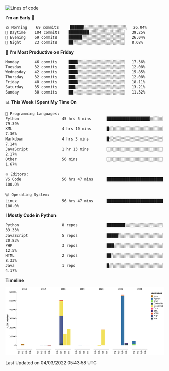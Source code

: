 <!--START_SECTION:waka-->
![Lines of code](https://img.shields.io/badge/From%20Hello%20World%20I%27ve%20Written-167%20Thousand%20lines%20of%20code-blue)

**I'm an Early 🐤** 

```text
🌞 Morning    69 commits     ██████░░░░░░░░░░░░░░░░░░░   26.04% 
🌆 Daytime    104 commits    █████████░░░░░░░░░░░░░░░░   39.25% 
🌃 Evening    69 commits     ██████░░░░░░░░░░░░░░░░░░░   26.04% 
🌙 Night      23 commits     ██░░░░░░░░░░░░░░░░░░░░░░░   8.68%

```
📅 **I'm Most Productive on Friday** 

```text
Monday       46 commits     ████░░░░░░░░░░░░░░░░░░░░░   17.36% 
Tuesday      32 commits     ███░░░░░░░░░░░░░░░░░░░░░░   12.08% 
Wednesday    42 commits     ████░░░░░░░░░░░░░░░░░░░░░   15.85% 
Thursday     32 commits     ███░░░░░░░░░░░░░░░░░░░░░░   12.08% 
Friday       48 commits     ████░░░░░░░░░░░░░░░░░░░░░   18.11% 
Saturday     35 commits     ███░░░░░░░░░░░░░░░░░░░░░░   13.21% 
Sunday       30 commits     ██░░░░░░░░░░░░░░░░░░░░░░░   11.32%

```


📊 **This Week I Spent My Time On** 

```text
💬 Programming Languages: 
Python                   45 hrs 5 mins       ███████████████████░░░░░░   79.39% 
XML                      4 hrs 10 mins       █░░░░░░░░░░░░░░░░░░░░░░░░   7.36% 
Markdown                 4 hrs 3 mins        █░░░░░░░░░░░░░░░░░░░░░░░░   7.14% 
JavaScript               1 hr 13 mins        ░░░░░░░░░░░░░░░░░░░░░░░░░   2.17% 
Other                    56 mins             ░░░░░░░░░░░░░░░░░░░░░░░░░   1.67%

🔥 Editors: 
VS Code                  56 hrs 47 mins      █████████████████████████   100.0%

💻 Operating System: 
Linux                    56 hrs 47 mins      █████████████████████████   100.0%

```

**I Mostly Code in Python** 

```text
Python                   8 repos             ████████░░░░░░░░░░░░░░░░░   33.33% 
JavaScript               5 repos             █████░░░░░░░░░░░░░░░░░░░░   20.83% 
PHP                      3 repos             ███░░░░░░░░░░░░░░░░░░░░░░   12.5% 
HTML                     2 repos             ██░░░░░░░░░░░░░░░░░░░░░░░   8.33% 
Java                     1 repo              █░░░░░░░░░░░░░░░░░░░░░░░░   4.17%

```


**Timeline**

![Chart not found](https://raw.githubusercontent.com/telesoho/telesoho/master/charts/bar_graph.png) 


 Last Updated on 04/03/2022 05:43:58 UTC
<!--END_SECTION:waka-->


<!--
**telesoho/telesoho** is a ✨ _special_ ✨ repository because its `README.md` (this file) appears on your GitHub profile.

Here are some ideas to get you started:

- 🔭 I’m currently working on ...
- 🌱 I’m currently learning ...
- 👯 I’m looking to collaborate on ...
- 🤔 I’m looking for help with ...
- 💬 Ask me about ...
- 📫 How to reach me: ...
- 😄 Pronouns: ...
- ⚡ Fun fact: ...
-->
